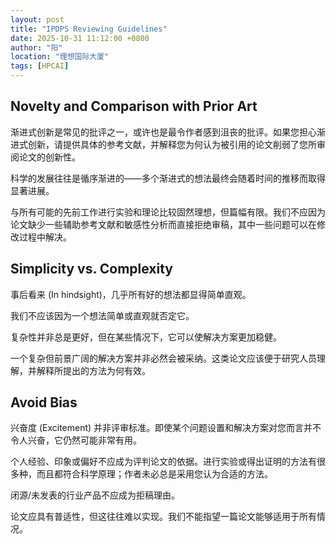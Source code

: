 ```yaml
---
layout: post
title: "IPDPS Reviewing Guidelines"
date: 2025-10-31 11:12:00 +0800
author: "阳"
location: "理想国际大厦"
tags: [HPCAI]
---
```


## Novelty and Comparison with Prior Art

渐进式创新是常见的批评之一，或许也是最令作者感到沮丧的批评。如果您担心渐进式创新，请提供具体的参考文献，并解释您为何认为被引用的论文削弱了您所审阅论文的创新性。

科学的发展往往是循序渐进的——多个渐进式的想法最终会随着时间的推移而取得显著进展。

与所有可能的先前工作进行实验和理论比较固然理想，但篇幅有限。我们不应因为论文缺少一些辅助参考文献和敏感性分析而直接拒绝审稿，其中一些问题可以在修改过程中解决。

## Simplicity vs. Complexity

事后看来 (In hindsight)，几乎所有好的想法都显得简单直观。

我们不应该因为一个想法简单或直观就否定它。

复杂性并非总是更好，但在某些情况下，它可以使解决方案更加稳健。

一个复杂但前景广阔的解决方案并非必然会被采纳。这类论文应该便于研究人员理解，并解释所提出的方法为何有效。

## Avoid Bias

兴奋度 (Excitement) 并非评审标准。即使某个问题设置和解决方案对您而言并不令人兴奋，它仍然可能非常有用。

个人经验、印象或偏好不应成为评判论文的依据。进行实验或得出证明的方法有很多种，而且都符合科学原理；作者未必总是采用您认为合适的方法。

闭源/未发表的行业产品不应成为拒稿理由。

论文应具有普适性，但这往往难以实现。我们不能指望一篇论文能够适用于所有情况。